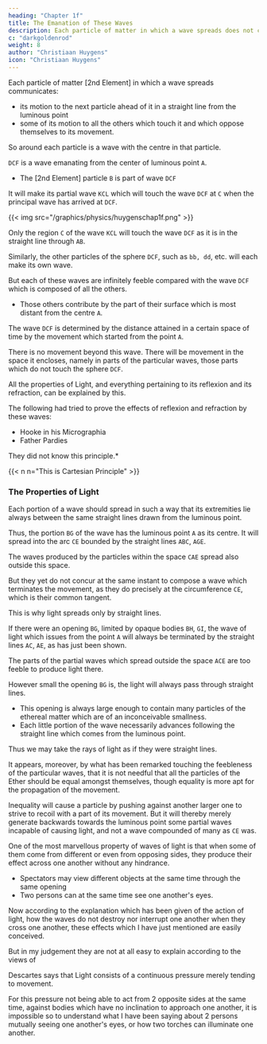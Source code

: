 ```yaml
---
heading: "Chapter 1f"
title: The Emanation of These Waves
description: Each particle of matter in which a wave spreads does not communicate its motion only to the next particle ahead of it in a straight line from the luminous point
c: "darkgoldenrod"
weight: 8
author: "Christiaan Huygens"
icon: "Christiaan Huygens"
---
```




Each particle of matter [2nd Element] in which a wave spreads communicates:
- its motion to the next particle ahead of it in a straight line from the luminous point
- some of its motion to all the others which touch it and which oppose themselves to its movement. 

So around each particle is a wave with the centre in that particle. 

`DCF` is a wave emanating from the center of luminous point `A`.
- The [2nd Element] particle `B` is part of wave `DCF`

It will make its partial wave `KCL` which will touch the wave `DCF` at `C` when the principal wave has arrived at `DCF`.

 <!-- emanating from the point `A` -->

{{< img src="/graphics/physics/huygenschap1f.png" >}}

Only the region `C` of the wave `KCL` will touch the wave `DCF` as it is in the straight line through `AB`.

Similarly, the other particles of the sphere `DCF`, such as `bb, dd`, etc. will each make its own wave. 

But each of these waves are infinitely feeble compared with the wave `DCF` which is composed of all the others.
- Those others contribute by the part of their surface which is most distant from the centre `A`.

The wave `DCF` is determined by the distance attained in a certain space of time by the movement which started from the point `A`.

There is no movement beyond this wave. There will be movement in the space it encloses, namely in parts of the particular waves, those parts which do not touch the sphere `DCF`.

All the properties of Light, and everything pertaining to its reflexion and its refraction, can be explained by this. 

<!-- This is a matter which has been quite unknown to those who hitherto have begun to consider the waves of light, amongst whom are  -->

The following had tried to prove the effects of reflexion and refraction by these waves:
- Hooke in his Micrographia
- Father Pardies

They did not know this principle.*

{{< n n="This is Cartesian Principle" >}}

 <!-- , who, in a treatise of which he let me see a portion, and which he was unable to complete as he died shortly afterward,  -->


<!-- But the chief foundation, which consists in the remark I have just made, was lacking in his demonstrations; and for the rest he had opinions very different from mine, as may be will appear some day if his writing has been preserved. -->


### The Properties of Light

Each portion of a wave should spread in such a way that its extremities lie always between the same straight lines drawn from the luminous point.

Thus, the portion `BG` of the wave has the luminous point `A` as its centre. It will spread into the arc `CE` bounded by the straight lines `ABC`, `AGE`. 

The waves produced by the particles within the space `CAE` spread also outside this space.

But they yet do not concur at the same instant to compose a wave which terminates the movement, as they do precisely at the circumference `CE`, which is their common tangent.

This is why light spreads only by straight lines.

 <!-- so that it illuminates no object except when the path from its source to that object is open along such lines. -->

If there were an opening `BG`, limited by opaque bodies `BH`, `GI`, the wave of light which issues from the point `A` will always be terminated by the straight lines `AC`, `AE`, as has just been shown.

The parts of the partial waves which spread outside the space `ACE` are too feeble to produce light there.

However small the opening `BG` is, the light will always pass through straight lines. 
<!-- there is always the same reason causing the light there to pass between straight lines. -->
- This opening is always large enough to contain many particles of the ethereal matter which are of an inconceivable smallness.
- Each little portion of the wave necessarily advances following the straight line which comes from the luminous point.

Thus we may take the rays of light as if they were straight lines.

It appears, moreover, by what has been remarked touching the feebleness of the particular waves, that it is not needful that all the particles of the Ether should be equal amongst themselves, though equality is more apt for the propagation of the movement. 

Inequality will cause a particle by pushing against another larger one to strive to recoil with a part of its movement. But it will thereby merely generate backwards towards the luminous point some partial waves incapable of causing light, and not a wave compounded of many as `CE` was.


One of the most marvellous property of waves of light is that when some of them come from different or even from opposing sides, they produce their effect across one another without any hindrance. 
- Spectators may view different objects at the same time through the same opening
- Two persons can at the same time see one another's eyes. 


Now according to the explanation which has been given of the action of light, how the waves do not destroy nor interrupt one another when they cross one another, these effects which I have just mentioned are easily conceived. 

But in my judgement they are not at all easy to explain according to the views of 

Descartes says that Light consists of a continuous pressure merely tending to movement. 

For this pressure not being able to act from 2 opposite sides at the same time, against bodies which have no inclination to approach one another, it is impossible so to understand what I have been saying about 2 persons mutually seeing one another's eyes, or how two torches can illuminate one another.

